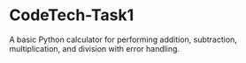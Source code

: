 # CodeTech-Task1
A basic Python calculator for performing addition, subtraction, multiplication, and division with error handling.
